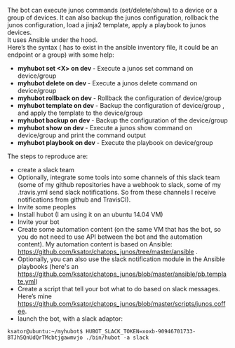 The bot can execute junos commands (set/delete/show) to a device or a group of devices. It can also backup the junos configuration, rollback the junos configuration, load a jinja2 template, apply a playbook to junos devices.  
It uses Ansible under the hood.   
Here’s the syntax ( <Y> has to exist in the ansible inventory file, it could be an endpoint or a group) with some help: 
- **myhubot set \<X> on dev <Y>** - Execute a junos set command on device/group <Y>
- **myhubot delete <X> on dev <Y>** - Execute a junos delete command on device/group <Y>
- **myhubot rollback <id> on dev <Y>** - Rollback <id> the configuration of device/group <Y>
- **myhubot template <X> on dev <Y>** - Backup the configuration of device/group <Y>, and apply the template <X> to the device/group <Y>
- **myhubot backup on dev <Y>** - Backup the configuration of the device/group <Y>
- **myhubot show <X> on dev <Y>** - Execute a junos show command on device/group <Y> and print the command output
- **myhubot playbook <X> on dev <Y>** - Execute the playbook <X> on device/group <Y>

The steps to reproduce are: 
-	create a slack team  
-	Optionally, integrate some tools into some channels of this slack team (some of my github repositories have a webhook to slack, some of my .travis.yml send slack notifications. So from these channels I receive notifications from github and TravisCI). 
-	Invite some peoples 
-	Install hubot (I am using it on an ubuntu 14.04 VM) 
-	Invite your bot 
-	Create some automation content (on the same VM that has the bot, so you do not need to use API between the bot and the automation content). My automation content is based on Ansible: https://github.com/ksator/chatops_junos/tree/master/ansible . 
- Optionally, you can also use the slack notification module in the Ansible playbooks (here's an https://github.com/ksator/chatops_junos/blob/master/ansible/pb.template.yml)    
-	Create a script that tell your bot what to do based on slack messages. Here’s mine https://github.com/ksator/chatops_junos/blob/master/scripts/junos.coffee.  
- launch the bot, with a slack adaptor: 
```
ksator@ubuntu:~/myhubot$ HUBOT_SLACK_TOKEN=xoxb-90946701733-BTJh5QnUdQrTMcbtjgawmvjo ./bin/hubot -a slack
```

  

